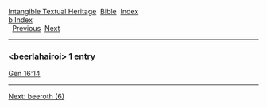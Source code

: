 [Intangible Textual Heritage](../../index)  [Bible](../index) 
[Index](index)   
[b Index](_b_)  
  [Previous](c01186)  [Next](c01188) 

------------------------------------------------------------------------

### &lt;beerlahairoi&gt; 1 entry

[Gen 16:14](../kjv/gen016.htm#014)  

------------------------------------------------------------------------

[Next: beeroth (6)](c01188)
